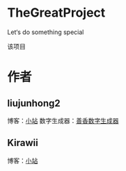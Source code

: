 # TheGreatProject
Let‘s do something special

该项目

# 作者
## liujunhong2
博客：[小站](https://baoziwan.icu/)
数字生成器：[善香数字生成器](https://baoziwan.icu/nothing-demo/)
## Kirawii
博客：[小站](https://kirawii.cyou/)
